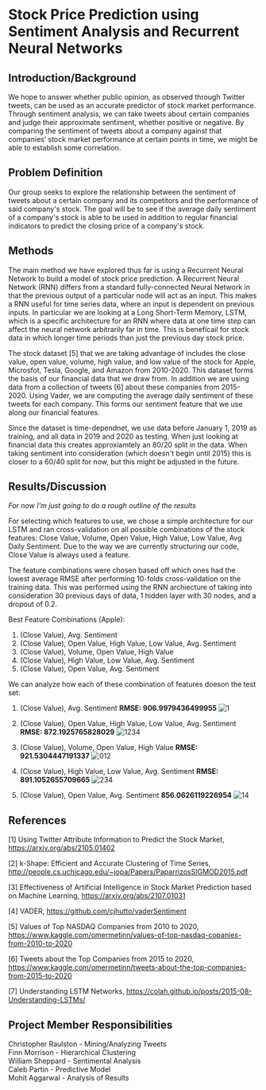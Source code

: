 # Stock Price Prediction using Sentiment Analysis and Recurrent Neural Networks
## Introduction/Background
We hope to answer whether public opinion, as observed through Twitter tweets, can be used as an accurate predictor of stock market performance. Through sentiment analysis, we can take tweets about certain companies and judge their approximate sentiment, whether positive or negative. By comparing the sentiment of tweets about a company against that companies’ stock market performance at certain points in time, we might be able to establish some correlation.
## Problem Definition
Our group seeks to explore the relationship between the sentiment of tweets about a certain company and its competitors and the performance of said company's stock. The goal will be to see if the average daily sentiment of a company's stock is able to be used in addition to regular financial indicators to predict the closing price of a company's stock.
## Methods
The main method we have explored thus far is using a Recurrent Neural Network to build a model of stock price prediction. A Recurrent Neural Network (RNN) differs from a standard fully-connected Neural Network in that the previous output of a particular node will act as an input. This makes a RNN useful for time series data, where an input is dependent on previous inputs. In particular we are looking at a Long Short-Term Memory, LSTM, which is a specific architecture for an RNN where data at one time step can affect the neural network arbitrarily far in time. This is beneficail for stock data in which longer time periods than just the previous day stock price.

The stock dataset [5] that we are taking advantage of includes the close value, open value, volume, high value, and low value of the stock for Apple, Microsfot, Tesla, Google, and Amazon from 2010-2020. This dataset forms the basis of our financial data that we draw from. In addition we are using data from a collection of tweets [6] about these companies from 2015-2020. Using Vader, we are computing the average daily sentiment of these tweets for each company. This forms our sentiment feature that we use along our financial features.

Since the dataset is time-dependnet, we use data before January 1, 2019 as training, and all data in 2019 and 2020 as testing. When just looking at financial data this creates approxiamtely an 80/20 split in the data. When taking sentiment into consideration (which doesn't begin until 2015) this is closer to a 60/40 split for now, but this might be adjusted in the future.

## Results/Discussion

*For now I'm just going to do a rough outline of the results*

For selecting which features to use, we chose a simple architecture for our LSTM and ran cross-validation on all possible combinations of the stock features: Close Value, Volume, Open Value, High Value, Low Value, Avg Daily Sentiment. Due to the way we are currently structuring our code, Close Value is always used a feature.

The feature combinations were chosen based off which ones had the lowest average RMSE after performing 10-folds cross-validation on the training data. This was performed using the RNN archiecture of taking into consideration 30 previous days of data, 1 hidden layer with 30 nodes, and a dropout of 0.2.

Best Feature Combinations (Apple):
  1. (Close Value), Avg. Sentiment
  2. (Close Value), Open Value, High Value, Low Value, Avg. Sentiment
  3. (Close Value), Volume, Open Value, High Value
  4. (Close Value), High Value, Low Value, Avg. Sentiment
  5. (Close Value), Open Value, Avg. Sentiment

We can analyze how each of these combination of features doeson the test set:

1. (Close Value), Avg. Sentiment **RMSE: 906.9979436499955**
![1](https://user-images.githubusercontent.com/45157298/142055215-abe3763a-cde8-4f43-a8b8-871c1e8a88ec.png)

2. (Close Value), Open Value, High Value, Low Value, Avg. Sentiment **RMSE: 872.1925765828029**
![1234](https://user-images.githubusercontent.com/45157298/142055350-203a0fe2-d3d7-4dfb-86a8-a1ea80e41175.png)


3. (Close Value), Volume, Open Value, High Value **RMSE: 921.5304447191337**
![012](https://user-images.githubusercontent.com/45157298/142055363-208a7f1f-bd84-4ebd-a9e6-b7b5b148cc18.png)


4. (Close Value), High Value, Low Value, Avg. Sentiment **RMSE: 891.1052655709665**
![234](https://user-images.githubusercontent.com/45157298/142055388-c398eb6a-b090-4e3e-995c-d1d61e85b0f4.png)


5. (Close Value), Open Value, Avg. Sentiment **856.0626119226954**
![14](https://user-images.githubusercontent.com/45157298/142055411-329a4de5-3f79-4463-b47d-faf773b195a9.png)



## References

[1] Using Twitter Attribute Information to Predict the Stock Market, https://arxiv.org/abs/2105.01402

[2] k-Shape: Efficient and Accurate Clustering of Time Series, http://people.cs.uchicago.edu/~jopa/Papers/PaparrizosSIGMOD2015.pdf

[3] Effectiveness of Artificial Intelligence in Stock Market Prediction based on Machine Learning, https://arxiv.org/abs/2107.01031

[4] VADER, https://github.com/cjhutto/vaderSentiment

[5] Values of Top NASDAQ Companies from 2010 to 2020, https://www.kaggle.com/omermetinn/values-of-top-nasdaq-copanies-from-2010-to-2020

[6] Tweets about the Top Companies from 2015 to 2020, https://www.kaggle.com/omermetinn/tweets-about-the-top-companies-from-2015-to-2020

[7] Understanding LSTM Networks, https://colah.github.io/posts/2015-08-Understanding-LSTMs/

## Project Member Responsibilities
Christopher Raulston - Mining/Analyzing Tweets \
Finn Morrison - Hierarchical Clustering \
William Sheppard - Sentimental Analysis \
Caleb Partin - Predictive Model \
Mohit Aggarwal - Analysis of Results
